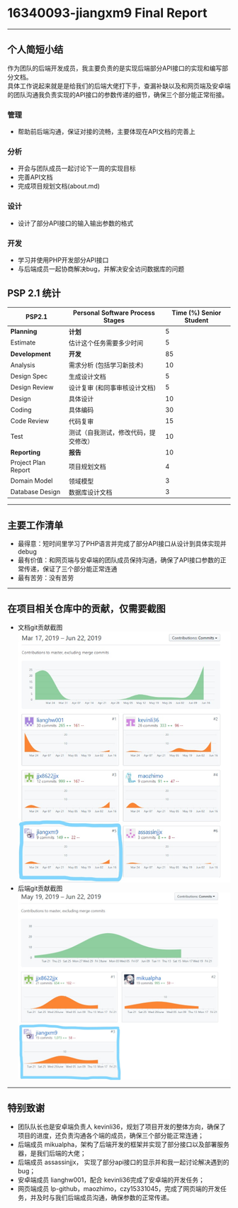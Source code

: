 # 16340093-jiangxm9 Final Report

---
## 个人简短小结

作为团队的后端开发成员，我主要负责的是实现后端部分API接口的实现和编写部分文档。  
具体工作说起来就是是给我们的后端大佬打下手，查漏补缺以及和网页端及安卓端的团队沟通我负责实现的API接口的参数传递的细节，确保三个部分能正常衔接。

### 管理

- 帮助前后端沟通，保证对接的流畅，主要体现在API文档的完善上

### 分析

- 开会与团队成员一起讨论下一周的实现目标
- 完善API文档
- 完成项目规划文档(about.md)

### 设计

- 设计了部分API接口的输入输出参数的格式

### 开发

- 学习并使用PHP开发部分API接口
- 与后端成员一起协商解决bug，并解决安全访问数据库的问题

## PSP 2.1 统计

PSP2.1       | Personal Software Process Stages| Time (%) Senior Student |
------------ | ------------------------------- | ----------------------- |
**Planning** | **计划** | 5 |
Estimate  | 估计这个任务需要多少时间 | 5 |
**Development**  | **开发** |  85 |
Analysis   | 需求分析 (包括学习新技术) | 10 |
Design Spec| 生成设计文档 | 5 |
Design Review| 设计复审 (和同事审核设计文档)| 5 |
Design|具体设计| 10 |
Coding|具体编码| 30 |
Code Review| 代码复审| 15 |
Test|测试（自我测试，修改代码，提交修改）| 10 |
**Reporting** | **报告** | 10 |
Project Plan Report | 项目规划文档 | 4 |
Domain Model | 领域模型 | 3 |
Database Design| 数据库设计文档 | 3 |

---
## 主要工作清单

- 最得意：短时间里学习了PHP语言并完成了部分API接口从设计到具体实现并debug
- 最有价值：和网页端与安卓端的团队成员保持沟通，确保了API接口参数的正常传递，保证了三个部分能正常连通
- 最有苦劳：没有苦劳
---
## 在项目相关仓库中的贡献，仅需要截图
- 文档git贡献截图  
![Document](../pic/Final-Report-jiangxm9/jingxm9-02.jpg)  
- 后端git贡献截图  
![WebServerSide](../pic/Final-Report-jiangxm9/jingxm9-01.jpg)  

---
## 特别致谢

- 团队队长也是安卓端负责人 kevinli36，规划了项目开发的整体方向，确保了项目的进度，还负责沟通各个端的成员，确保三个部分能正常连通；
- 后端成员 mikualpha，架构了后端开发的框架并实现了部分接口以及部署服务器，是我们后端的大佬；
- 后端成员 assassinjjx， 实现了部分api接口的显示并和我一起讨论解决遇到的bug；
- 安卓端成员 lianghw001，配合 kevinli36完成了安卓端的开发任务；
- 网页端成员 lp-github，maozhimo，czy15331045，完成了网页端的开发任务，并及时与我们后端成员沟通，确保参数的正常传递。